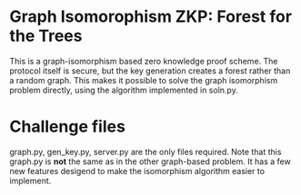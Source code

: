 # Graph Isomorophism ZKP: Forest for the Trees
This is a graph-isomorphism based zero knowledge proof scheme. The protocol itself is secure, but the key generation creates a forest rather than a random graph. This makes it possible to solve the graph isomorphism problem directly, using the algorithm implemented in soln.py.

# Challenge files
graph.py, gen_key.py, server.py are the only files required. Note that this graph.py is **not** the same as in the other graph-based problem. It has a few new features desigend to make the isomorphism algorithm easier to implement.